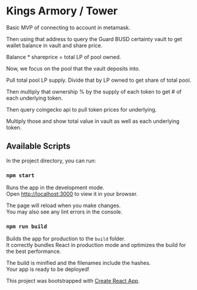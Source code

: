 # Kings Armory / Tower

Basic MVP of connecting to account in metamask.

Then using that address to query the Guard BUSD certainty vault to get wallet balance in vault and share price.

Balance \* shareprice = total LP of pool owned.

Now, we focus on the pool that the vault deposits into.

Pull total pool LP supply. Divide that by LP owned to get share of total pool.

Then multiply that ownership % by the supply of each token to get # of each underlying token.

Then query coingecko api to pull token prices for underlying.

Multiply those and show total value in vault as well as each underlying token.

## Available Scripts

In the project directory, you can run:

### `npm start`

Runs the app in the development mode.\
Open [http://localhost:3000](http://localhost:3000) to view it in your browser.

The page will reload when you make changes.\
You may also see any lint errors in the console.

### `npm run build`

Builds the app for production to the `build` folder.\
It correctly bundles React in production mode and optimizes the build for the best performance.

The build is minified and the filenames include the hashes.\
Your app is ready to be deployed!

This project was bootstrapped with [Create React App](https://github.com/facebook/create-react-app).
